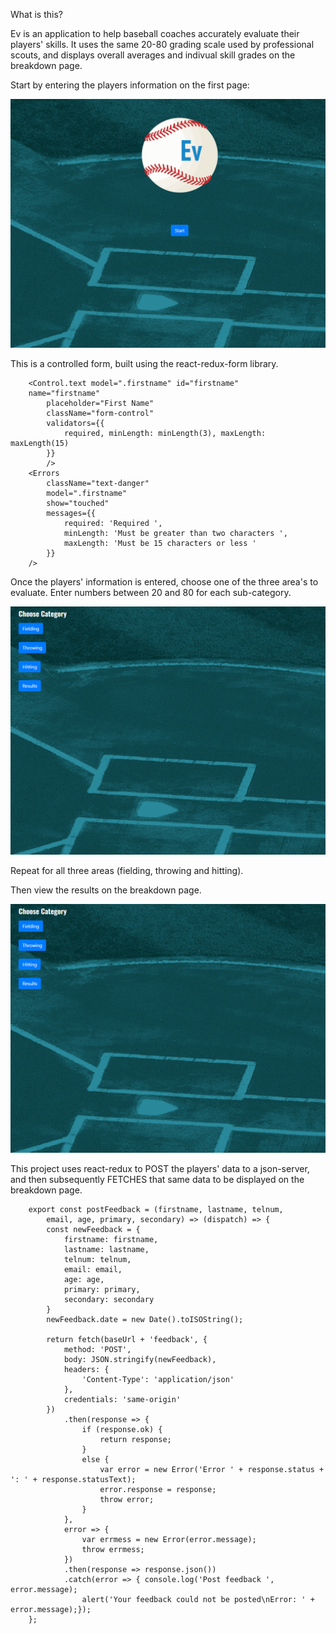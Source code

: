 What is this?

Ev is an application to help baseball coaches accurately evaluate their players' skills. It uses the same 20-80 grading scale used by professional scouts, and displays overall averages and indivual skill grades on the breakdown page.

Start by entering the players information on the first page:

![Alt Text](https://github.com/Morganhtrotter/Ev/blob/master/public/assets/images/PlayerInfo.gif)

This is a controlled form, built using the react-redux-form library.

		<Control.text model=".firstname" id="firstname"
		name="firstname"
            placeholder="First Name"
            className="form-control"
            validators={{
                required, minLength: minLength(3), maxLength: maxLength(15)
            }}
            />
        <Errors
            className="text-danger"
            model=".firstname"
            show="touched"
            messages={{
                required: 'Required ',
                minLength: 'Must be greater than two characters ',
                maxLength: 'Must be 15 characters or less '
            }}
        />

Once the players' information is entered, choose one of the three area's to evaluate. Enter numbers between 20 and 80 for each sub-category.

![Alt Text](https://github.com/Morganhtrotter/Ev/blob/master/public/assets/images/EnterNumbers.gif)

Repeat for all three areas (fielding, throwing and hitting).

Then view the results on the breakdown page.

![Alt Text](https://github.com/Morganhtrotter/Ev/blob/master/public/assets/images/Breakdown.gif)

This project uses react-redux to POST the players' data to a json-server, and then subsequently FETCHES that same data to be displayed on the breakdown page.

		export const postFeedback = (firstname, lastname, telnum, 
			email, age, primary, secondary) => (dispatch) => {
			const newFeedback = {
				firstname: firstname,
				lastname: lastname,
				telnum: telnum,
				email: email,
				age: age,
				primary: primary,
				secondary: secondary
			}
			newFeedback.date = new Date().toISOString();

			return fetch(baseUrl + 'feedback', {
				method: 'POST',
				body: JSON.stringify(newFeedback),
				headers: {
					'Content-Type': 'application/json'
				},
				credentials: 'same-origin'
			})
				.then(response => {
					if (response.ok) {
						return response;
					}
					else {
						var error = new Error('Error ' + response.status + ': ' + response.statusText);
						error.response = response;
						throw error;
					}
				},
				error => {
					var errmess = new Error(error.message);
					throw errmess;
				})
				.then(response => response.json())
				.catch(error => { console.log('Post feedback ', error.message);
					alert('Your feedback could not be posted\nError: ' + error.message);});
		};